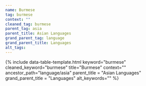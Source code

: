 ```yaml
---
name: Burmese
tag: burmese
context: ""
cleaned_tag: burmese
parent_tag: asia
parent_title: Asian Languages
grand_parent_tag: language
grand_parent_title: Languages
alt_tags: 
---
```


{% include data-table-template.html 
  keyword="burmese" 
  cleaned_keyword="burmese" 
  title="Burmese"
  context=""
  ancestor_path="language/asia" 
  parent_title = "Asian Languages"
  grand_parent_title = "Languages"
  alt_keywords=""
%}

